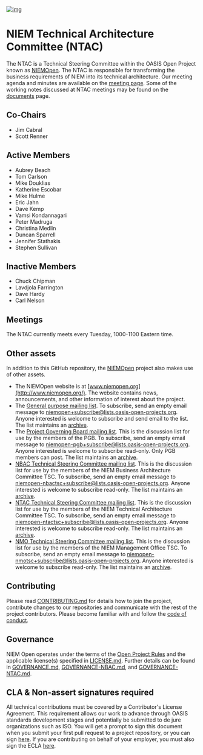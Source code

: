 [![img](https://github.com/niemopen/oasis-open-project/raw/main/artwork/NIEM-NO-Logo-v5.png)](https://github.com/niemopen/oasis-open-project/blob/main/artwork/NIEM-NO-Logo-v5.png)

# NIEM Technical Architecture Committee (NTAC)

The NTAC is a Technical Steering Committee within the OASIS Open Project known as [NIEMOpen](https://github.com/niemopen/oasis-open-project).  The NTAC is responsible for transforming the business requirements of NIEM into its technical architecture.  Our meeting agenda and minutes are available on the [meeting page](meetings/README.md).  Some of the working notes discussed at NTAC meetings may be found on the [documents](documents/README.md) page.

## Co-Chairs

* Jim Cabral
* Scott Renner

## Active Members

  - Aubrey Beach
  - Tom Carlson
  - Mike Douklias
  - Katherine Escobar
  - Mike Hulme
  - Eric Jahn
  - Dave Kemp
  - Vamsi Kondannagari
  - Peter Madruga
  - Christina Medlin
  - Duncan Sparrell
  - Jennifer Stathakis
  - Stephen Sullivan

## Inactive Members

  - Chuck Chipman
  - Lavdjola Farrington
  - Dave Hardy
  - Carl Nelson

## Meetings

The NTAC currently meets every Tuesday, 1000-1100 Eastern time.  

## Other assets

In addition to this GitHub repository, the [NIEMOpen](https://github.com/niemopen/oasis-open-project) project also makes use of other assets.

- The NIEMOpen website is at [www.niemopen.org](http://www.niemopen.org/). The website contains news, announcements, and other information of interest about the project.
- The [General purpose mailing list](https://lists.oasis-open-projects.org/g/niemopen). To subscribe, send an empty email message to [niemopen+subscribe@lists.oasis-open-projects.org](mailto:niemopen+subscribe@lists.oasis-open-projects.org). Anyone interested is welcome to subscribe and send email to the list. The list maintains an [archive](https://lists.oasis-open-projects.org/g/niemopen/messages).
- The [Project Governing Board mailing list](https://lists.oasis-open-projects.org/g/niemopen-pgb). This is the discussion list for use by the members of the PGB. To subscribe, send an empty email message to [niemopen-pgb+subscribe@lists.oasis-open-projects.org](mailto:niemopen-pgb+subscribe@lists.oasis-open-projects.org). Anyone interested is welcome to subscribe read-only. Only PGB members can post. The list maintains an [archive](https://lists.oasis-open-projects.org/g/niemopen-pgb/messages).
- [NBAC Technical Steering Committee mailing list](https://lists.oasis-open-projects.org/g/niemopen-nbactsc). This is the discussion list for use by the members of the NIEM Business Architecture Committee TSC. To subscribe, send an empty email message to [niemopen-nbactsc+subscribe@lists.oasis-open-projects.org](mailto:niemopen-nbactsc+subscribe@lists.oasis-open-projects.org). Anyone interested is welcome to subscribe read-only. The list maintains an [archive](https://lists.oasis-open-projects.org/g/niemopen-nbactsc/messages).
- [NTAC Technical Steering Committee mailing list](https://lists.oasis-open-projects.org/g/niemopen-ntactsc). This is the discussion list for use by the members of the NIEM Technical Architecture Committee TSC. To subscribe, send an empty email message to [niemopen-ntactsc+subscribe@lists.oasis-open-projects.org](mailto:niemopen-ntactsc+subscribe@lists.oasis-open-projects.org). Anyone interested is welcome to subscribe read-only. The list maintains an [archive](https://lists.oasis-open-projects.org/g/niemopen-ntactsc/messages).
- [NMO Technical Steering Committee mailing list](https://lists.oasis-open-projects.org/g/niemopen-nmotsc). This is the discussion list for use by the members of the NIEM Management Office TSC. To subscribe, send an empty email message to [niemopen-nmotsc+subscribe@lists.oasis-open-projects.org](mailto:niemopen-nmotsc+subscribe@lists.oasis-open-projects.org). Anyone interested is welcome to subscribe read-only. The list maintains an [archive](https://lists.oasis-open-projects.org/g/niemopen-nmotsc/messages).

## Contributing

Please read [CONTRIBUTING.md](https://github.com/niemopen/ntac-admin/blob/main/CONTRIBUTING.md) for details how to join the project, contribute changes to our repositories and communicate with the rest of the project contributors. Please become familiar with and follow the [code of conduct](https://www.oasis-open.org/policies-guidelines/oasis-participants-code-of-conduct/).

## Governance

NIEM Open operates under the terms of the [Open Project Rules](https://www.oasis-open.org/policies-guidelines/open-projects-process) and the applicable license(s) specified in [LICENSE.md](https://github.com/niemopen/ntac-admin/blob/main/LICENSE.md). Further details can be found in [GOVERNANCE.md](https://github.com/niemopen/ntac-admin/blob/main/GOVERNANCE.md), [GOVERNANCE-NBAC.md](https://github.com/niemopen/ntac-admin/blob/main/GOVERNANCE-NBAC.md), and [GOVERNANCE-NTAC.md](https://github.com/niemopen/ntac-admin/blob/main/GOVERNANCE-NTAC.md).

## CLA & Non-assert signatures required

All technical contributions must be covered by a Contributor's License Agreement. This requirement allows our work to advance through OASIS standards development stages and potentially be submitted to de jure organizations such as ISO. You will get a prompt to sign this document when you submit your first pull request to a project repository, or you can sign [here](https://www.oasis-open.org/open-projects/cla/oasis-open-projects-individual-contributor-license-agreement-i-cla/). If you are contributing on behalf of your employer, you must also sign the ECLA [here](https://www.oasis-open.org/open-projects/cla/entity-cla-20210630/).
